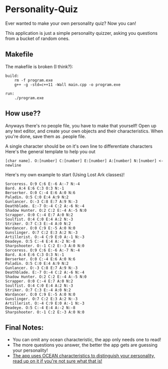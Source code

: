 # Personality-Quiz
Ever wanted to make your own personality quiz? Now you can!

This application is just a simple personality quizzer, asking you questions from a bucket of random ones.
## Makefile
The makefile is broken (I think?):
```
build:
	rm -f program.exe
	g++ -g -std=c++11 -Wall main.cpp -o program.exe
	
run:
	./program.exe
  ```
  ## How use??
  Anyways there's no people file, you have to make that yourself!
  Open up any text editor, and create your own objects and their characteristics. When you're done, save them as .people file.
  
  A single character should be on it's own line to differentiate characters
  Here's the general template to help you out
  ```
  [char name]. O:[number] C:[number] E:[number] A:[number] N:[number] <- newline
  ```
  Here's my own example to start (Using Lost Ark classes)!
  ```
  Sorceress. O:9 C:6 E:-6 A:-7 N:-4
Bard. A:4 E:6 C:3 O:3 N:-1
Berserker. O:0 C:-4 E:6 A:0 N:6
Paladin. O:5 C:0 E:4 A:9 N:2
Gunlancer. O:-3 C:8 E:7 A:9 N:-3
Deathblade. E:-7 O:-4 C:2 A:-6 N:-4
Shadow Hunter. O:2 C:2 E:-4 A:-5 N:0
Scrapper. O:0 C:-4 E:7 A:0 N:2
Soulfist. O:4 C:0 E:4 A:2 N:-3
Striker. O:7 C:3 E:-4 A:0 N:2
Wardancer. O:0 C:9 E:-5 A:0 N:0
Gunslinger. O:7 C:2 E:3 A:2 N:-3
Artillerist. O:-4 C:9 E:0 A:-1 N:-3
Deadeye. O:5 C:-4 E:4 A:-2 N:-8
Sharpshooter. O:-1 C:2 E:-3 A:0 N:0
Sorceress. O:9 C:6 E:-6 A:-7 N:-4
Bard. A:4 E:6 C:3 O:3 N:-1
Berserker. O:0 C:-4 E:6 A:0 N:6
Paladin. O:5 C:0 E:4 A:9 N:2
Gunlancer. O:-3 C:8 E:7 A:9 N:-3
Deathblade. E:-7 O:-4 C:2 A:-6 N:-4
Shadow Hunter. O:2 C:2 E:-4 A:-5 N:0
Scrapper. O:0 C:-4 E:7 A:0 N:2
Soulfist. O:4 C:0 E:4 A:2 N:-3
Striker. O:7 C:3 E:-4 A:0 N:2
Wardancer. O:0 C:9 E:-5 A:0 N:0
Gunslinger. O:7 C:2 E:3 A:2 N:-3
Artillerist. O:-4 C:9 E:0 A:-1 N:-3
Deadeye. O:5 C:-4 E:4 A:-2 N:-8
Sharpshooter. O:-1 C:2 E:-3 A:0 N:0
```
  ## Final Notes:
  * You can omit any ocean characteristic, the app only needs one to read!
  * The more questions you answer, the better the app gets are guessing your personality!
  * <a href ="https://en.wikipedia.org/wiki/Big_Five_personality_traits"> The app uses OCEAN characteristics to distinguish your personality, read up on it if you're not sure what that is! </a>
